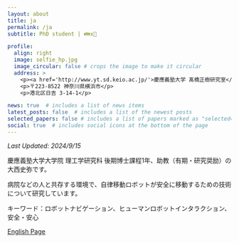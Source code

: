 ```yaml
---
layout: about
title: ja
permalink: /ja
subtitle: PhD student | 👪x🤖 

profile:
  align: right
  image: selfie_hp.jpg
  image_circular: false # crops the image to make it circular
  address: >
    <p><a href='http://www.yt.sd.keio.ac.jp/'>慶應義塾大学 髙橋正樹研究室</a></p>
    <p>〒223-8522 神奈川県横浜市</p>
    <p>港北区日吉 3-14-1</p>

news: true  # includes a list of news items
latest_posts: false  # includes a list of the newest posts
selected_papers: false # includes a list of papers marked as "selected={true}"
social: true  # includes social icons at the bottom of the page
---
```

*Last Updated: 2024/9/15*

慶應義塾大学大学院 理工学研究科 後期博士課程1年、助教（有期・研究奨励）の大西史弥です。

病院などの人と共存する環境で、自律移動ロボットが安全に移動するための技術について研究しています。

キーワード：ロボットナビゲーション、ヒューマンロボットインタラクション、安全・安心

<a href="/" class="fancy-button">English Page</a>

<br/>
